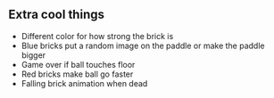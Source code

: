 ## Extra cool things
* Different color for how strong the brick is
* Blue bricks put a random image on the paddle or make the paddle bigger
* Game over if ball touches floor
* Red bricks make ball go faster
* Falling brick animation when dead